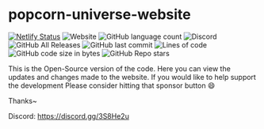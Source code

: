 # popcorn-universe-website
[![Netlify Status](https://api.netlify.com/api/v1/badges/26492133-d3ce-4e04-99da-0d160f8bb8e3/deploy-status)](https://app.netlify.com/sites/popcorn-universe/deploys)
![Website](https://img.shields.io/website?down_color=red&down_message=Offline&label=Website%20Status&style=plastic&up_color=green&up_message=Online&url=https%3A%2F%2Fpopcorn-universe.netlify.app)
![GitHub language count](https://img.shields.io/github/languages/count/Nexus-Elf/popcorn-universe-website?label=Languages%20Used%20Count&style=plastic)
![Discord](https://img.shields.io/discord/758804810291347466?label=Join%20Our%20Discord&style=plastic)
![GitHub All Releases](https://img.shields.io/github/downloads/Nexus-Elf/popcorn-universe-website/total?label=Downloads&style=plastic)
![GitHub last commit](https://img.shields.io/github/last-commit/Nexus-Elf/popcorn-universe-website?color=blue&label=Last%20Commit)
![Lines of code](https://img.shields.io/tokei/lines/github/Nexus-Elf/popcorn-universe-website?style=plastic)
![GitHub code size in bytes](https://img.shields.io/github/languages/code-size/Nexus-Elf/popcorn-universe-website?style=plastic)
![GitHub Repo stars](https://img.shields.io/github/stars/Nexus-Elf/popcorn-universe-website?style=social) 


This is the Open-Source version of the code. Here you can view the updates and changes made to the website.
If you would like to help support the development Please consider hitting that sponsor button 😄

Thanks~

Discord: https://discord.gg/3S8He2u
